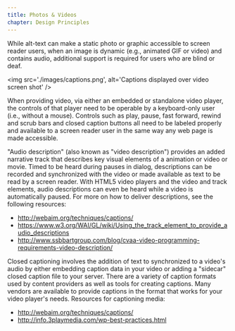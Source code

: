 ```yaml
---
title: Photos & Videos
chapter: Design Principles
---
```

While alt-text can make a static photo or graphic accessible to screen reader users, when an image is dynamic (e.g., animated GIF or video) and contains audio, additional support is required for users who are blind or deaf.

<img src='./images/captions.png', alt='Captions displayed over video screen shot' />

When providing video, via either an embedded or standalone video player, the controls of that player need to be operable by a keyboard-only user (i.e., without a mouse). Controls such as play, pause, fast forward, rewind and scrub bars and closed caption buttons all need to be labeled properly and available to a screen reader user in the same way any web page is made accessible.

"Audio description" (also known as "video description") provides an added narrative track that describes key visual elements of a animation or video or movie. Timed to be heard during pauses in dialog, descriptions can be recorded and synchronized with the video or made available as text to be read by a screen reader. With HTML5 video players and the video and track elements, audio descriptions can even be heard while a video is automatically paused. For more on how to deliver descriptions, see the following resources:
- http://webaim.org/techniques/captions/
- https://www.w3.org/WAI/GL/wiki/Using_the_track_element_to_provide_audio_descriptions
- http://www.ssbbartgroup.com/blog/cvaa-video-programming-requirements-video-description/

Closed captioning involves the addition of text to synchronized to a video's audio by either embedding caption data in your video or adding a "sidecar" closed caption file to your server. There are a variety of caption formats used by content providers as well as tools for creating captions. Many vendors are available to provide captions in the format that works for your video player's needs. Resources for captioning media:
- http://webaim.org/techniques/captions/
- http://info.3playmedia.com/wp-best-practices.html
